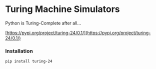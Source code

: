 # Turing Machine Simulators
Python is Turing-Complete after all...

[https://pypi.org/project/turing-24/0.1/](https://pypi.org/project/turing-24/0.1/)

### Installation

`pip install turing-24`